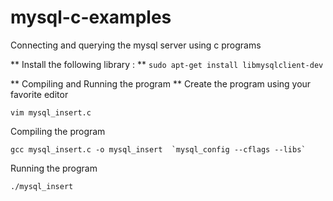 # mysql-c-examples
Connecting and querying the mysql server using c programs

** Install the following library : **
``sudo apt-get install libmysqlclient-dev``

** Compiling and Running the program **
Create the program using your favorite editor 

``vim mysql_insert.c ``

Compiling the program 

``gcc mysql_insert.c -o mysql_insert  `mysql_config --cflags --libs` ``

Running the program

``./mysql_insert``

